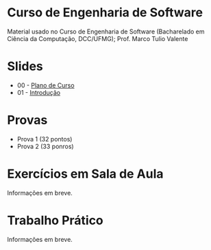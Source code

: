 # Curso de Engenharia de Software

Material usado no Curso de Engenharia de Software (Bacharelado em Ciência da Computação, DCC/UFMG); Prof. Marco Tulio Valente

# Slides

* 00 - [Plano de Curso](https://docs.google.com/presentation/d/13x7qf92piGYh9d8doLylFKq7NjiSw5k5mv-uN_QCrc4/edit?usp=sharing)
* 01 - [Introdução](https://docs.google.com/presentation/d/1L8yl5gxgaHwsESih6aiB4Oy4rZF5FWmCaX-HZizj9Cg/edit?usp=sharing)

# Provas

* Prova 1 (32 pontos)
* Prova 2 (33 ponros)

# Exercícios em Sala de Aula

Informações em breve.

# Trabalho Prático

Informações em breve.

